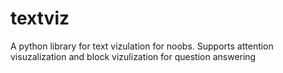 # textviz
A python library for text vizulation for noobs. Supports attention visuzalization and block vizulization for question answering
